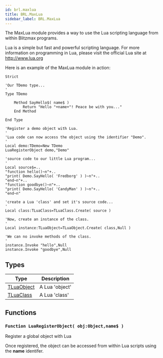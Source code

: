 ```yaml
---
id: brl.maxlua
title: BRL.MaxLua
sidebar_label: BRL.MaxLua
---
```




The MaxLua module provides a way to use the Lua scripting language from within Blitzmax programs.

Lua is a simple but fast and powerful scripting language. For more information on programming in Lua, please visit the official Lua site at http://www.lua.org

Here is an example of the MaxLua module in action:

```
Strict

'Our TDemo type...
'
Type TDemo

	Method SayHello$( name$ )
		Return "Hello "+name+"! Peace be with you..."
	End Method

End Type

'Register a demo object with Lua.
'
'Lua code can now access the object using the identifier "Demo".
'
Local demo:TDemo=New TDemo
LuaRegisterObject demo,"Demo"

'source code to our little Lua program...
'
Local source$=..
"function hello()~n"+..
"print( Demo.SayHello( 'Fredborg' ) )~n"+..
"end~n"+..
"function goodbye()~n"+..
"print( Demo.SayHello( 'CandyMan' ) )~n"+..
"end~n"

'create a Lua 'class' and set it's source code...
'
Local class:TLuaClass=TLuaClass.Create( source )

'Now, create an instance of the class.
'
Local instance:TLuaObject=TLuaObject.Create( class,Null )

'We can no invoke methods of the class.
'
instance.Invoke "hello",Null
instance.Invoke "goodbye",Null
````



## Types
| Type | Description |
|---|---|
| [TLuaObject](../../brl/brl.maxlua/tluaobject) | A Lua 'object' |
| [TLuaClass](../../brl/brl.maxlua/tluaclass) | A Lua 'class' |

## Functions

### `Function LuaRegisterObject( obj:Object,name$ )`

Register a global object with Lua


Once registered, the object can be accessed from within Lua scripts using the <b>name</b> identifer.



